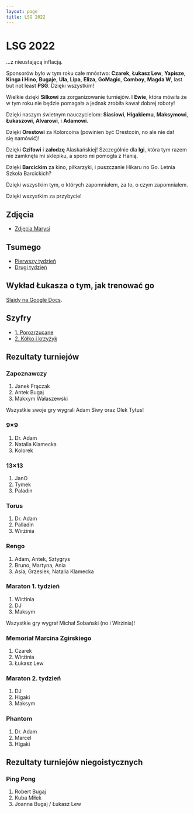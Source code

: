 ```yaml
---
layout: page
title: LSG 2022
---
```


# LSG 2022

...z nieustającą inflacją.

Sponsorów było w tym roku całe mnóstwo: **Czarek**, **Łukasz Lew**, **Yapisze**, **Kinga i Hino**, **Bugaje**, **Ula**, **Lipa**, **Eliza**, **GoMagic**, **Comboy**, **Magda W**, last but not least **PSG**. Dzięki wszystkim!

Wielkie dzięki **Silkowi** za zorganizowanie turniejów. I **Ewie**, która mówiła że w tym roku nie będzie pomagała a jednak zrobiła kawał dobrej roboty!

Dzięki naszym świetnym nauczycielom: **Siasiowi**, **Higakiemu**, **Maksymowi**, **Łukaszowi**, **Alvarowi**, i **Adamowi**.

Dzięki **Orestowi** za Kolorcoina (powinien być Orestcoin, no ale nie dał się namówić)!

Dzięki **Czifowi** i **załodzę** Alaskańskiej! Szczególnie dla **Igi**, która tym razem nie zamknęła mi sklepiku, a sporo mi pomogła z Hanią.

Dzięki **Barcickim** za kino, piłkarzyki, i puszczanie Hikaru no Go. Letnia Szkoła Barcickich?

Dzięki wszystkim tym, o których zapomniałem, za to, o czym zapomniałem.

Dzięki wszystkim za przybycie!

## Zdjęcia

- [Zdjęcia Marysi](https://drive.google.com/drive/folders/1nvRmqcIoWg8CW4vHr5yry4TVZkwBMWlR)

## Tsumego

- [Pierwszy tydzień](/public/2022/lsg-tsumego-week1.pdf)
- [Drugi tydzień](/public/2022/lsg-tsumego-week2.pdf)

## Wykład Łukasza o tym, jak trenować go

[Slajdy na Google Docs](https://docs.google.com/presentation/d/1yk7ovCN-W5c7LZjzQbxj83zpLsBlj0Jbk2uqrR3h2E0).

## Szyfry

- [1. Porozrzucane](/public/2022/szyfry-1.pdf)
- [2. Kółko i krzyżyk](/public/2022/szyfry-2.pdf)

## Rezultaty turniejów

### Zapoznawczy

1. Janek Frączak
2. Antek Bugaj
3. Makxym Wałaszewski

Wszystkie swoje gry wygrali Adam Siwy oraz Olek Tytus!

### 9&times;9

1. Dr. Adam
2. Natalia Klamecka
3. Kolorek

### 13&times;13

1. JanO
2. Tymek
3. Paladin

### Torus

1. Dr. Adam
2. Palladin
3. Wirżinia

### Rengo

1. Adam, Antek, Sztygrys
2. Bruno, Martyna, Ania
3. Asia, Grzesiek, Natalia Klamecka

### Maraton 1. tydzień

1. Wirżinia
2. DJ
3. Maksym

Wszystkie gry wygrał Michał Sobański (no i Wirżinia)!

### Memoriał Marcina Zgirskiego

1. Czarek
2. Wirżinia
3. Łukasz Lew

### Maraton 2. tydzień

1. DJ
2. Higaki
3. Maksym

### Phantom

1. Dr. Adam
2. Marcel
3. Higaki

## Rezultaty turniejów niegoistycznych

### Ping Pong

1. Robert Bugaj
2. Kuba Miłek
3. Joanna Bugaj / Łukasz Lew
